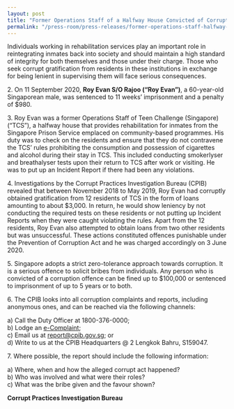 ```yaml
---
layout: post
title: "Former Operations Staff of a Halfway House Convicted of Corruption Offences"
permalink: "/press-room/press-releases/former-operations-staff-halfway-house-convicted-corruption-offences"
---
```

Individuals working in rehabilitation services play an important role in reintegrating inmates back into society and should maintain a high standard of integrity for both themselves and those under their charge. Those who seek corrupt gratification from residents in these institutions in exchange for being lenient in supervising them will face serious consequences.

2\.        On 11 September 2020, **Roy Evan S/O Rajoo (“Roy Evan”)**, a 60-year-old Singaporean male, was sentenced to 11 weeks’ imprisonment and a penalty of $980.

3\.        Roy Evan was a former Operations Staff of Teen Challenge (Singapore) (“TCS”), a halfway house that provides rehabilitation for inmates from the Singapore Prison Service emplaced on community-based programmes. His duty was to check on the residents and ensure that they do not contravene the TCS’ rules prohibiting the consumption and possession of cigarettes and alcohol during their stay in TCS. This included conducting smokerlyser and breathalyser tests upon their return to TCS after work or visiting. He was to put up an Incident Report if there had been any violations. 

4\.        Investigations by the Corrupt Practices Investigation Bureau (CPIB) revealed that between November 2018 to May 2019, Roy Evan had corruptly obtained gratification from 12 residents of TCS in the form of loans amounting to about $3,000. In return, he would show leniency by not conducting the required tests on these residents or not putting up Incident Reports when they were caught violating the rules. Apart from the 12 residents, Roy Evan also attempted to obtain loans from two other residents but was unsuccessful. These actions constituted offences punishable under the Prevention of Corruption Act and he was charged accordingly on 3 June 2020.

5\.        Singapore adopts a strict zero-tolerance approach towards corruption. It is a serious offence to solicit bribes from individuals. Any person who is convicted of a corruption offence can be fined up to $100,000 or sentenced to imprisonment of up to 5 years or to both.

6\.         The CPIB looks into all corruption complaints and reports, including anonymous ones, and can be reached via the following channels:

a) Call the Duty Officer at 1800-376-0000;<br />
b) Lodge an [e-Complaint](/e-services/e-complaint-for-corrupt-conduct);<br>
c) Email us at <a class="spamspan" href="mailto:report@cpib.gov.sg">report@cpib.gov.sg</a>; or<br />
d) Write to us at the CPIB Headquarters @ 2 Lengkok Bahru, S159047.

7\.        Where possible, the report should include the following information:

a) Where, when and how the alleged corrupt act happened?<br />
b) Who was involved and what were their roles?<br />
c) What was the bribe given and the favour shown?

**Corrupt Practices Investigation Bureau**
 

